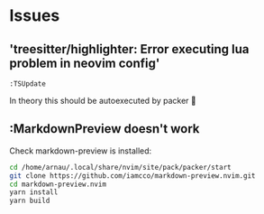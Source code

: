 # Issues

## 'treesitter/highlighter: Error executing lua problem in neovim config'

```
:TSUpdate 
```

In theory this should be autoexecuted by packer :shrug:

## :MarkdownPreview doesn't work

Check markdown-preview is installed:

```bash
cd /home/arnau/.local/share/nvim/site/pack/packer/start
git clone https://github.com/iamcco/markdown-preview.nvim.git
cd markdown-preview.nvim
yarn install
yarn build
```
